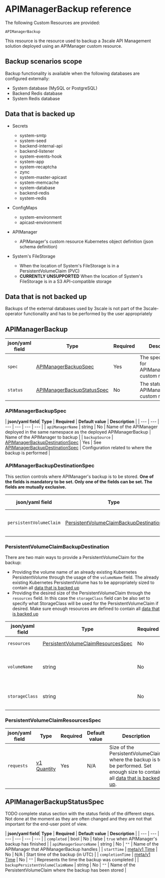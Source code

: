 # APIManagerBackup reference

The following Custom Resources are provided:

`APIManagerBackup`

This resource is the resource used to backup a 3scale API Management solution
deployed using an APIManager custom resource.

## Backup scenarios scope

Backup functionality is available when the following databases are
configured externally:
* System database (MySQL or PostgreSQL)
* Backend Redis database
* System Redis database

## Data that is backed up

* Secrets
  * system-smtp
  * system-seed
  * backend-internal-api
  * backend-listener
  * system-events-hook
  * system-app
  * system-recaptcha
  * zync
  * system-master-apicast
  * system-memcache
  * system-database
  * backend-redis
  * system-redis

* ConfigMaps
  * system-environment
  * apicast-environment

* APIManager
  * APIManager's custom resource Kubernetes object definition (json schema definition)

* System's FileStorage
  *  When the location of System's FileStorage is in a PersistentVolumeClaim (PVC)
  * **CURRENTLY UNSUPPORTED** When the location of System's FileStorage is in a S3 API-compatible storage

## Data that is not backed up

Backups of the external databases used by 3scale is not part of the
3scale-operator functionality and has to be performed by the user appropriately

## APIManagerBackup

| **json/yaml field**| **Type** | **Required** | **Description** |
| --- | --- | --- | --- |
| `spec` | [APIManagerBackupSpec](#APIManagerBackupSpec) | Yes | The specfication for APIManagerBackup custom resource |
| `status` | [APIManagerBackupStatusSpec](#APIManagerBackupStatusSpec) | No | The status of APIManagerBackup custom resource |

### APIManagerBackupSpec

| **json/yaml field**| **Type** | **Required** | **Default value** | **Description** |
| --- | --- | --- | --- | --- | --- |
| `apiManagerName` | string | No | Name of the APIManager deployed in the same namespace as the deployed APIManagerBackup | Name of the APIManager to backup |
| `backupSource` | [APIManagerBackupDestinationSpec](#APIManagerBackupDestinationSpec) | Yes | See [APIManagerBackupDestinationSpec](#APIManagerBackupDestinationSpec) | Configuration related to where the backup is performed |

### APIManagerBackupDestinationSpec

This section controls where APIManager's backup is to be stored.
**One of the fields is mandatory to be set. Only one of the fields can be set. The fields are mutually exclusive.**

| **json/yaml field**| **Type** | **Required** | **Default value** | **Description** |
| --- | --- | --- | --- | --- |
| `persistentVolumeClaim` | [PersistentVolumeClaimBackupDestination](#PersistentVolumeClaimBackupDestination) | No | nil | APIManager backup destination in PVC |

### PersistentVolumeClaimBackupDestination

There are two main ways to provide a PersistentVolumeClaim for the backup:
* Providing the volume name of an already existing Kubernetes PersistentVolume
  through the usage of the `volumeName` field. The already existing Kubernetes
  PersistentVolume has to be appropriately sized to contain
  all [data that is backed up](#data-that-is-backed-up)
* Providing the desired size of the PersistentVolumeClaim through the
  `resources` field. In this case the `storageClass` field
  can be also set to specify what StorageClass will be used for the
  PersistentVolumeClaim if desired. Make sure enough resources are defined
  to contain all [data that is backed up](#data-that-is-backed-up)

| **json/yaml field**| **Type** | **Required** | **Default value** | **Description** |
| --- | --- | --- | --- | --- |
| `resources` | [PersistentVolumeClaimResourcesSpec](#PersistentVolumeClaimResourcesSpec) | No | See [PersistentVolumeClaimResourcesSpec](#PersistentVolumeClaimResourcesSpec) | 
| `volumeName` | string | No | N/A | A binding reference to the PersistentVolume backing this claim. This is not the persistentVolumeClaim name. See the field `volumeName` in the [Kubernetes PersistentVolumeClaim API reference](https://v1-17.docs.kubernetes.io/docs/reference/generated/kubernetes-api/v1.17/#persistentvolumeclaimspec-v1-core) for more information |
| `storageClass` | string | No | N/A | Name of the StorageClass required by the claim. More info: https://kubernetes.io/docs/concepts/storage/persistent-volumes#class-1 |

### PersistentVolumeClaimResourcesSpec

| **json/yaml field**| **Type** | **Required** | **Default value** | **Description** |
| --- | --- | --- | --- | --- |
| `requests` | [v1 Quantity](https://v1-17.docs.kubernetes.io/docs/reference/generated/kubernetes-api/v1.17/#quantity-resource-core) | Yes | N/A | Size of the PersistentVolumeClaim where the backup is to be performed. Set enough size to contain all [data that is backed up](#data-that-is-backed-up).

## APIManagerBackupStatusSpec

TODO complete status section with the status fields of the different steps. Not done at the moment as they are often changed
and they are not that important for the end-user point of view.

| **json/yaml field**| **Type** | **Required** | **Default value** | **Description** |
| --- | --- | --- | --- | --- | --- |
| `completed` | bool | No | false | `true` when APIManager's backup has finished |
| `apiManagerSourceName` | string | No | `""` | Name of the APIManager that APIManagerBackup handles |
| `startTime` | [meta/v1 Time](https://v1-17.docs.kubernetes.io/docs/reference/generated/kubernetes-api/v1.17/#time-v1-meta) | No | N/A | Start time of the backup (in UTC) |
| `completionTime` | [meta/v1 Time](https://v1-17.docs.kubernetes.io/docs/reference/generated/kubernetes-api/v1.17/#time-v1-meta) | No | `""` | Represents the time the backup was completed | 
| `backupPersistentVolumeClaimName` | string | No | `""` | Name of the PersistentVolumeClaim where the backup has been stored |
